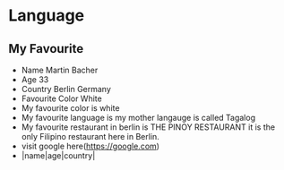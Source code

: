 # Language
## My Favourite
- Name Martin Bacher
- Age 33
- Country Berlin Germany
- Favourite Color White
- My favourite color is white
- My favourite language is my mother langauge is called Tagalog
- My favourite restaurant in berlin is THE PINOY RESTAURANT it is the only Filipino restaurant here in Berlin.
- visit google here(https://google.com)
- |name|age|country|
